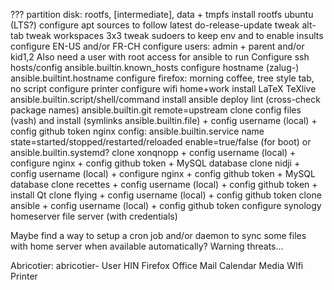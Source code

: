 ??? partition disk: rootfs, [intermediate], data + tmpfs
install rootfs ubuntu (LTS?)
configure apt sources to follow latest
do-release-update
tweak alt-tab
tweak workspaces 3x3
tweak sudoers to keep env and to enable insults
configure EN-US and/or FR-CH
configure users: admin + parent and/or kid1,2
Also need a user with root access for ansible to run
Configure ssh hosts/config ansible.builtin.known_hosts
configure hostname (zalug-<host>) ansible.builtint.hostname
configure firefox: morning coffee, tree style tab, no script
configure printer
configure wifi home+work
install LaTeX TeXlive ansible.builtin.script/shell/command
install ansible deploy lint (cross-check package names)
ansible.builtin.git remote=upstream
clone config files (vash) and install (symlinks ansible.builtin.file) + config username (local) + config github token
nginx config: ansible.builtin.service name state=started/stopped/restarted/reloaded enable=true/false (for boot) or ansible.builtin.systemd?
clone xonqnopp + config username (local) + configure nginx + config github token + MySQL database
clone nidji + config username (local) + configure nginx + config github token + MySQL database
clone recettes + config username (local) + config github token + install Qt
clone flying + config username (local) + config github token
clone ansible + config username (local) + config github token
configure synology homeserver file server (with credentials)

Maybe find a way to setup a cron job and/or daemon to sync some files with home server when available automatically? Warning threats...


Abricotier: abricotier-<username>
User
HIN
Firefox
Office
Mail
Calendar
Media
WIfi
Printer
